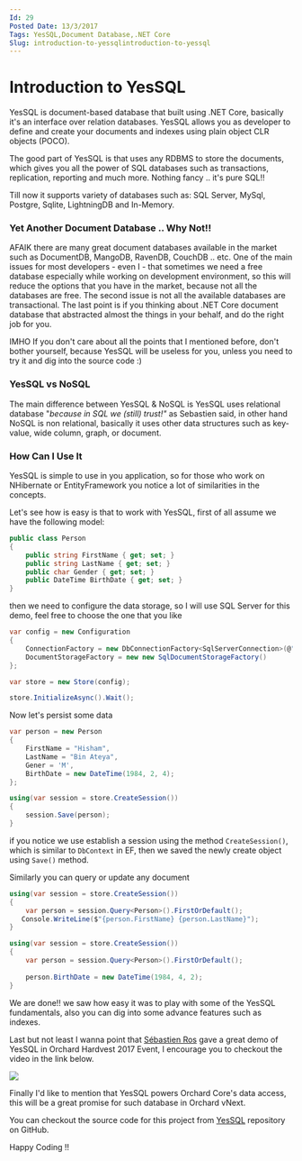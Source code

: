 ```yaml
---
Id: 29
Posted Date: 13/3/2017
Tags: YesSQL,Document Database,.NET Core
Slug: introduction-to-yessqlintroduction-to-yessql
---
```

# Introduction to YesSQL

YesSQL is document-based database that built using .NET Core, basically it's an interface over relation databases. YesSQL allows you as developer to define and create your documents and indexes using plain object CLR objects (POCO).

The good part of YesSQL is that uses any RDBMS to store the documents, which gives you all the power of SQL databases such as transactions, replication, reporting and much more. Nothing fancy .. it's pure SQL!!

Till now it supports variety of databases such as: SQL Server, MySql, Postgre, Sqlite, LightningDB and In-Memory.

### Yet Another Document Database .. Why Not!!

AFAIK there are many great document databases available in the market such as DocumentDB, MangoDB, RavenDB, CouchDB .. etc. One of the main issues for most developers - even I - that sometimes we need a free database especially while working on development environment, so this will reduce the options that you have in the market, because not all the databases are free. The second issue is not all the available databases are transactional. The last point is if you thinking about .NET Core document database that abstracted almost the things in your behalf, and do the right job for you.

IMHO If you don't care about all the points that I mentioned before, don't bother yourself, because YesSQL will be useless for you, unless you need to try it and dig into the source code :)

### YesSQL vs NoSQL

The main difference between YesSQL & NoSQL is YesSQL uses relational database "_because in SQL we (still) trust!"_ as Sebastien said, in other hand NoSQL is non relational, basically it uses other data structures such as key-value, wide column, graph, or document.

### How Can I Use It

YesSQL is simple to use in you application, so for those who work on NHibernate or EntityFramework you notice a lot of similarities in the concepts.

Let's see how is easy is that to work with YesSQL, first of all assume we have the following model:
```csharp
public class Person
{
    public string FirstName { get; set; }
    public string LastName { get; set; }
    public char Gender { get; set; }
    public DateTime BirthDate { get; set; }
}
```
then we need to configure the data storage, so I will use SQL Server for this demo, feel free to choose the one that you like
```csharp
var config = new Configuration
{
    ConnectionFactory = new DbConnectionFactory<SqlServerConnection>(@"Server=.;Database=MyDB;Integrated Security=True"),
    DocumentStorageFactory = new new SqlDocumentStorageFactory()
};

var store = new Store(config);

store.InitializeAsync().Wait();
```
Now let's persist some data
```csharp
var person = new Person
{
    FirstName = "Hisham",
    LastName = "Bin Ateya",
    Gener = 'M',
    BirthDate = new DateTime(1984, 2, 4);
};

using(var session = store.CreateSession())
{
    session.Save(person);
}
```
if you notice we use establish a session using the method `CreateSession()`, which is similar to `DbContext` in EF, then we saved the newly create object using `Save()` method.

Similarly you can query or update any document
```csharp
using(var session = store.CreateSession())
{
    var person = session.Query<Person>().FirstOrDefault();
   Console.WriteLine($"{person.FirstName} {person.LastName}");
}

using(var session = store.CreateSession())
{
    var person = session.Query<Person>().FirstOrDefault();
   
    person.BirthDate = new DateTime(1984, 4, 2);
}
```
We are done!! we saw how easy it was to play with some of the YesSQL fundamentals, also you can dig into some advance features such as indexes.

Last but not least I wanna point that [Sébastien Ros](https://twitter.com/sebastienros) gave a great demo of YesSQL in Orchard Hardvest 2017 Event, I encourage you to checkout the video in the link below.

[![](https://aspblogs.blob.core.windows.net/media/antoinegriffard/Open-Live-Writer/Orchard-Harvest-Conference-2017-Day-2_E42C/YesSql_2.jpg)](https://www.youtube.com/watch?v=D42eK6CJjF4)

Finally I'd like to mention that YesSQL powers Orchard Core's data access, this will be a great promise for such database in Orchard vNext.

You can checkout the source code for this project from [YesSQL](https://github.com/sebastienros/yessql) repository on GitHub.

Happy Coding !!